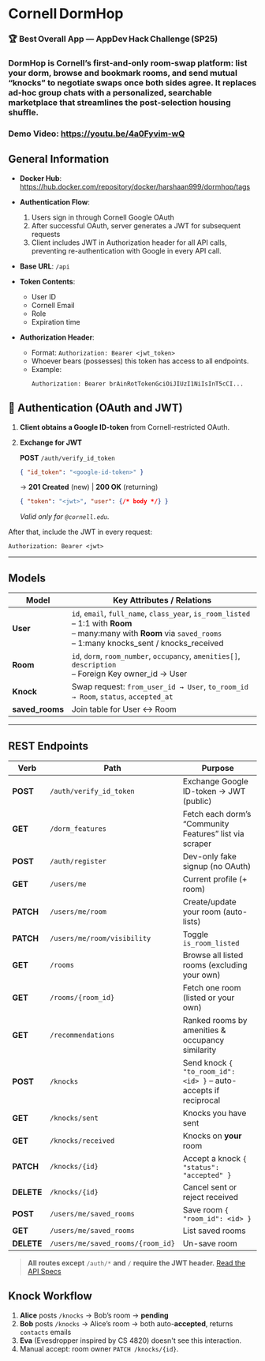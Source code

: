 # Cornell DormHop  
### 🏆 Best Overall App — AppDev Hack Challenge (SP25)

### DormHop is Cornell’s first‑and‑only room‑swap platform: list your dorm, browse and bookmark rooms, and send mutual “knocks” to negotiate swaps once both sides agree. It replaces ad‑hoc group chats with a personalized, searchable marketplace that streamlines the post‑selection housing shuffle.

### Demo Video: https://youtu.be/4a0Fyvim-wQ
## General Information
- **Docker Hub**: https://hub.docker.com/repository/docker/harshaan999/dormhop/tags
- **Authentication Flow**:
  1. Users sign in through Cornell Google OAuth
  2. After successful OAuth, server generates a JWT for subsequent requests
  3. Client includes JWT in Authorization header for all API calls, preventing re-authentication with Google in every API call.

- **Base URL**: `/api`
- **Token Contents**:
  - User ID
  - Cornell Email
  - Role
  - Expiration time

- **Authorization Header**:
  - Format: `Authorization: Bearer <jwt_token>`
  - Whoever bears (possesses) this token has access to all endpoints.
  - Example:
    ```http
    Authorization: Bearer brAinRotTokenGciOiJIUzI1NiIsInT5cCI...
    ```


## 🔐 Authentication (OAuth and JWT)

1. **Client obtains a Google ID-token** from Cornell-restricted OAuth.
2. **Exchange for JWT**

   **POST** `/auth/verify_id_token`

   ```json
   { "id_token": "<google-id-token>" }
   ```

   → **201 Created** (new) | **200 OK** (returning)

   ```json
   { "token": "<jwt>", "user": {/* body */} }
   ```

   *Valid only for `@cornell.edu`.*

After that, include the JWT in every request:

```
Authorization: Bearer <jwt>
```

---

## Models

| Model | Key Attributes / Relations |
|-------|----------------------------|
| **User** | `id`, `email`, `full_name`, `class_year`, `is_room_listed`<br>– 1:1 with **Room**<br>– many:many with **Room** via `saved_rooms`<br>– 1:many knocks_sent / knocks_received |
| **Room** | `id`, `dorm`, `room_number`, `occupancy`, `amenities[]`, `description`<br>– Foreign Key owner_id → User |
| **Knock** | Swap request: `from_user_id → User`, `to_room_id → Room`, `status`, `accepted_at` |
| **saved_rooms** | Join table for User ↔ Room |

---

## REST Endpoints

| Verb       | Path                              | Purpose                                                          |
| ---------- | --------------------------------- | ---------------------------------------------------------------- |
| **POST**   | `/auth/verify_id_token`           | Exchange Google ID-token → JWT (public)                          |
| **GET**    | `/dorm_features`                  | Fetch each dorm’s “Community Features” list via scraper          |
| **POST**   | `/auth/register`                  | Dev-only fake signup (no OAuth)                                  |
| **GET**    | `/users/me`                       | Current profile (+ room)                                         |
| **PATCH**  | `/users/me/room`                  | Create/update your room (auto-lists)                             |
| **PATCH**  | `/users/me/room/visibility`       | Toggle `is_room_listed`                                          |
| **GET**    | `/rooms`                          | Browse all listed rooms (excluding your own)                     |
| **GET**    | `/rooms/{room_id}`                | Fetch one room (listed or your own)                              |
| **GET**    | `/recommendations`                | Ranked rooms by amenities & occupancy similarity                 |
| **POST**   | `/knocks`                         | Send knock `{ "to_room_id": <id> }` – auto-accepts if reciprocal |
| **GET**    | `/knocks/sent`                    | Knocks you have sent                                             |
| **GET**    | `/knocks/received`                | Knocks on **your** room                                          |
| **PATCH**  | `/knocks/{id}`                    | Accept a knock `{ "status": "accepted" }`                        |
| **DELETE** | `/knocks/{id}`                    | Cancel sent or reject received                                   |
| **POST**   | `/users/me/saved_rooms`           | Save room `{ "room_id": <id> }`                                  |
| **GET**    | `/users/me/saved_rooms`           | List saved rooms                                                 |
| **DELETE** | `/users/me/saved_rooms/{room_id}` | Un-save room                                                     |
> **All routes except** `/auth/*` **and** `/` **require the JWT header.**
> [Read the API Specs](APISPECS.md)
## Knock Workflow

1. **Alice** posts `/knocks` → Bob’s room → **pending**
2. **Bob** posts `/knocks` → Alice’s room → both auto-**accepted**, returns `contacts` emails
3. **Eva** (Evesdropper inspired by CS 4820) doesn't see this interaction.
4. Manual accept: room owner `PATCH /knocks/{id}`.
